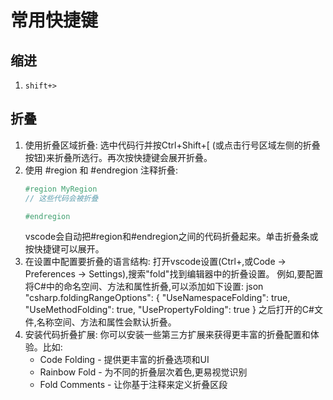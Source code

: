 # 常用快捷键
## 缩进
1. `shift+>`
## 折叠
1. 使用折叠区域折叠:
选中代码行并按Ctrl+Shift+[ (或点击行号区域左侧的折叠按钮)来折叠所选行。再次按快捷键会展开折叠。
2. 使用 #region 和 #endregion 注释折叠:
    ```csharp
    #region MyRegion 
    // 这些代码会被折叠

    #endregion
    ```
    vscode会自动把#region和#endregion之间的代码折叠起来。单击折叠条或按快捷键可以展开。
4. 在设置中配置要折叠的语言结构:
打开vscode设置(Ctrl+,或Code -> Preferences -> Settings),搜索"fold"找到编辑器中的折叠设置。
例如,要配置将C#中的命名空间、方法和属性折叠,可以添加如下设置:
json
"csharp.foldingRangeOptions": {
        "UseNamespaceFolding": true, 
        "UseMethodFolding": true,
        "UsePropertyFolding": true 
    }
之后打开的C#文件,名称空间、方法和属性会默认折叠。
5. 安装代码折叠扩展:
    你可以安装一些第三方扩展来获得更丰富的折叠配置和体验。比如:
    - Code Folding - 提供更丰富的折叠选项和UI
    - Rainbow Fold - 为不同的折叠层次着色,更易视觉识别
    - Fold Comments - 让你基于注释来定义折叠区段
